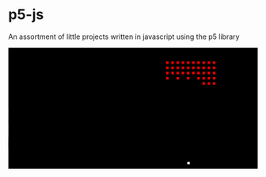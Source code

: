 # p5-js
An assortment of little projects written in javascript using the p5 library

![Screenshot](SpaceInvaders/screenshot.png)

